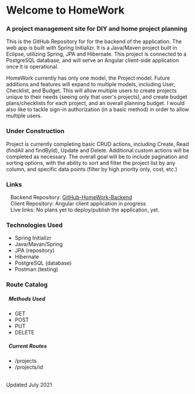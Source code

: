 # Welcome to HomeWork

### A project management site for DIY and home project planning

This is the GitHub Repository for for the backend of the application. The web app is built with Spring Initializr. It is a Java/Maven project built in Eclipse, utilizing Spring, JPA and Hibernate. This project is connected to a PostgreSQL database, and will serve an Angular client-side application once it is operational.

HomeWork currently has only one model, the Project model. Future additions and features will expand to multiple models, including User, Checklist, and Budget. This will allow multiple users to create projects unique to their needs (seeing only that user's projects), and create budget plans/checklists for each project, and an overall planning budget. I would also like to tackle sign-in authorization (in a basic method) in order to allow multiple users.

### Under Construction
Project is currently completing basic CRUD actions, including Create, Read (findAll and findById), Update and Delete. Additional custom actions will be completed as necessary. The overall goal will be to include pagination and sorting options, with the ability to sort and filter the project list by any column, and specific data points (filter by high priority only, cost, etc.)

### Links
&nbsp;&nbsp; Backend Repository: [GitHub-HomeWork-Backend](https://github.com/kbini28/homework-backend) <br>
&nbsp;&nbsp; Client Repository: Angular client application in progress <br>
&nbsp;&nbsp; Live links: No plans yet to deploy/publish the application, yet.

### Technologies Used
-	Spring Initializr
-	Java/Mavan/Spring
-	JPA (repository)
-	Hibernate
-	PostgreSQL (database)
-	Postman (testing)

### Route Catalog
##### &nbsp; Methods Used
-	GET
-	POST
-	PUT
-	DELETE

##### &nbsp; Current Routes
-	/projects
-	/projects/id 

<br>
Updated July 2021